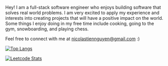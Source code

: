 Hey! I am a full-stack software engineer who enjoys building software that solves real world problems. I am very excited to apply my experience and interests into creating projects that will have a positive impact on the world. Some things I enjoy doing in my free time include cooking, going to the gym, snowboarding, and playing chess.

Feel free to connect with me at nicolastiennguyen@gmail.com :)

<!---
![GitHub stats](https://github-readme-stats.vercel.app/api?username=nicolastiennguyen&show_icons=true&theme=dark)
-->
[![Top Langs](https://github-readme-stats.vercel.app/api/top-langs/?username=nicolastiennguyen&layout=compact&theme=dark)](https://github.com/nicolastiennguyen/github-readme-stats)


[![Leetcode Stats](https://leetcard.jacoblin.cool/nicolastiennguyen?ext=activity)](https://leetcode.com/nicolastiennguyen)
